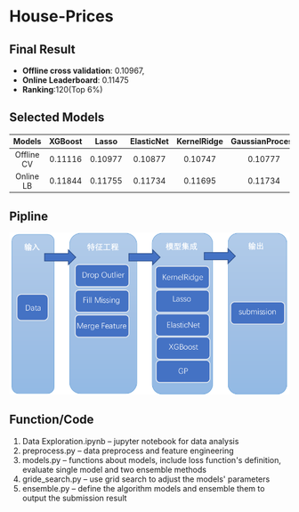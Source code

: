 # House-Prices

## Final Result

- **Offline cross validation**: 0.10967,
- **Online Leaderboard**: 0.11475
- **Ranking**:120(Top 6%)

## Selected Models

|Models|XGBoost|Lasso|ElasticNet|KernelRidge|GaussianProcess|
|:----:|:------:|:---:|:--------:|:---------:|:-------------:|
|Offline CV|0.11116|0.10977|0.10877|0.10747|0.10777|
|Online LB|0.11844|0.11755|0.11734|0.11695|0.11734|

## Pipline
![pipline](img/pipline.png)

## Function/Code
1. Data Exploration.ipynb – jupyter notebook for data analysis
2. preprocess.py – data preprocess and feature engineering
3. models.py – functions about models, include loss function's definition, evaluate single model and two ensemble methods
4. gride_search.py – use grid search to adjust the models' parameters
5. ensemble.py – define the algorithm models and ensemble them to output the submission result
